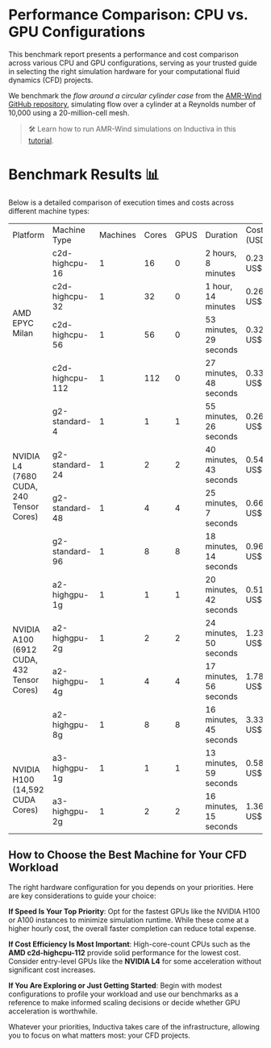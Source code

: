 # Performance Comparison: CPU vs. GPU Configurations
This benchmark report presents a performance and cost comparison across various CPU and GPU configurations, serving as your trusted guide in selecting the right simulation hardware for your computational fluid dynamics (CFD) projects.

We benchmark the *flow around a circular cylinder case* from the [AMR-Wind GitHub repository](https://github.com/Exawind/amr-wind/tree/main/test/test_files/ib_cylinder_Re_300), simulating flow over a cylinder at a Reynolds number of 10,000 using a 20-million-cell mesh.

> 🛠️ Learn how to run AMR-Wind simulations on Inductiva in this [tutorial](https://inductiva.ai/guides/amr-wind/quick-start). 

# Benchmark Results 📊
Below is a detailed comparison of execution times and costs across different machine types:

<table>
    <tr>
        <td>Platform</td>
        <td>Machine Type</td>
        <td>Machines</td>
        <td>Cores</td>
        <td>GPUS</td>
        <td>Duration</td>
        <td>Cost (USD)</td>
    </tr>
    <tr>
        <td rowspan="4">AMD EPYC Milan</td>
        <td>c2d-highcpu-16</td>
        <td>1</td>
        <td>16</td>
        <td>0</td>
        <td>2 hours, 8 minutes</td>
        <td>0.23 US$</td>
    </tr>
    <tr>
        <td>c2d-highcpu-32</td>
        <td>1</td>
        <td>32</td>
        <td>0</td>
        <td>1 hour, 14 minutes</td>
        <td>0.26 US$</td>
    </tr>
    <tr>
        <td>c2d-highcpu-56</td>
        <td>1</td>
        <td>56</td>
        <td>0</td>
        <td>53 minutes, 29 seconds</td>
        <td>0.32 US$</td>
    </tr>
    <tr>
        <td>c2d-highcpu-112</td>
        <td>1</td>
        <td>112</td>
        <td>0</td>
        <td>27 minutes, 48 seconds</td>
        <td>0.33 US$</td>
    </tr>
    <tr>
        <td rowspan="4">NVIDIA L4 (7680 CUDA, 240 Tensor Cores)</td>
        <td>g2-standard-4</td>
        <td>1</td>
        <td>1</td>
        <td>1</td>
        <td>55 minutes, 26 seconds</td>
        <td>0.26 US$</td>
    </tr>
    <tr>
        <td>g2-standard-24</td>
        <td>1</td>
        <td>2</td>
        <td>2</td>
        <td>40 minutes, 43 seconds</td>
        <td>0.54 US$</td>
    </tr>
    <tr>
        <td>g2-standard-48</td>
        <td>1</td>
        <td>4</td>
        <td>4</td>
        <td>25 minutes, 7 seconds</td>
        <td>0.66 US$</td>
    </tr>
    <tr>
        <td>g2-standard-96</td>
        <td>1</td>
        <td>8</td>
        <td>8</td>
        <td>18 minutes, 14 seconds</td>
        <td>0.96 US$</td>
    </tr>
<tr>
        <td rowspan="4">NVIDIA A100 (6912 CUDA, 432 Tensor Cores)</td>
        <td>a2-highgpu-1g</td>
        <td>1</td>
        <td>1</td>
        <td>1</td>
        <td>20 minutes, 42 seconds</td>
        <td>0.51 US$</td>
    </tr>
    <tr>
        <td>a2-highgpu-2g</td>
        <td>1</td>
        <td>2</td>
        <td>2</td>
        <td>24 minutes, 50 seconds</td>
        <td>1.23 US$</td>
    </tr>
    <tr>
        <td>a2-highgpu-4g</td>
        <td>1</td>
        <td>4</td>
        <td>4</td>
        <td>17 minutes, 56 seconds</td>
        <td>1.78 US$</td>
    </tr>
    <tr>
        <td>a2-highgpu-8g</td>
        <td>1</td>
        <td>8</td>
        <td>8</td>
        <td>16 minutes, 45 seconds</td>
        <td>3.33 US$</td>
    </tr>
    <tr>
        <td rowspan="2">NVIDIA H100 (14,592 CUDA Cores)</td>
        <td>a3-highgpu-1g</td>
        <td>1</td>
        <td>1</td>
        <td>1</td>
        <td>13 minutes, 59 seconds</td>
        <td>0.58 US$</td>
    </tr>
    <tr>
        <td>a3-highgpu-2g</td>
        <td>1</td>
        <td>2</td>
        <td>2</td>
        <td>16 minutes, 15 seconds</td>
        <td>1.36 US$</td>
    </tr>
</table>

## How to Choose the Best Machine for Your CFD Workload
The right hardware configuration for you depends on your priorities. Here are key considerations to guide your choice:

**If Speed Is Your Top Priority**: Opt for the fastest GPUs like the NVIDIA H100 or A100 instances to minimize simulation runtime. While these come at a higher hourly cost, the overall faster completion can reduce total expense.

**If Cost Efficiency Is Most Important**: High-core-count CPUs such as the **AMD c2d-highcpu-112** provide solid performance for the lowest cost. Consider entry-level GPUs like the **NVIDIA L4** for some acceleration without significant cost increases.

**If You Are Exploring or Just Getting Started**: Begin with modest configurations to profile your workload and use our benchmarks as a reference to make informed scaling decisions or decide whether GPU acceleration is worthwhile.

Whatever your priorities, Inductiva takes care of the infrastructure, allowing you to focus on what matters most: your CFD projects.
